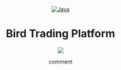 <div align="center">

   [![Java](https://img.shields.io/badge/Language-Java-%23f34b7d.svg?style=plastic)](https://vi.wikipedia.org/wiki/Java_(programming_language))
   # **Bird Trading Platform**

   <img src="https://s.memehay.com/files/posts/20210401/chu-chim-trong-quan-ngoi-dau-ra-dau-hoi.jpeg">

   comment
</div>
